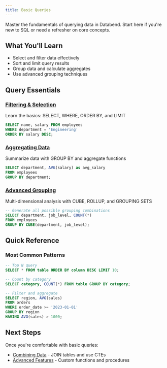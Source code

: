 ```yaml
---
title: Basic Queries
---
```


Master the fundamentals of querying data in Databend. Start here if you're new to SQL or need a refresher on core concepts.

## What You'll Learn

- Select and filter data effectively
- Sort and limit query results  
- Group data and calculate aggregates
- Use advanced grouping techniques

## Query Essentials

### [Filtering & Selection](./filtering-selection.md)
Learn the basics: SELECT, WHERE, ORDER BY, and LIMIT
```sql
SELECT name, salary FROM employees 
WHERE department = 'Engineering' 
ORDER BY salary DESC;
```

### [Aggregating Data](./aggregating-data.md)  
Summarize data with GROUP BY and aggregate functions
```sql
SELECT department, AVG(salary) as avg_salary
FROM employees 
GROUP BY department;
```

### [Advanced Grouping](./groupby/index.md)
Multi-dimensional analysis with CUBE, ROLLUP, and GROUPING SETS
```sql
-- Generate all possible grouping combinations
SELECT department, job_level, COUNT(*)
FROM employees 
GROUP BY CUBE(department, job_level);
```

## Quick Reference

### Most Common Patterns
```sql
-- Top N query
SELECT * FROM table ORDER BY column DESC LIMIT 10;

-- Count by category  
SELECT category, COUNT(*) FROM table GROUP BY category;

-- Filter and aggregate
SELECT region, AVG(sales) 
FROM orders 
WHERE order_date >= '2023-01-01'
GROUP BY region
HAVING AVG(sales) > 1000;
```

## Next Steps

Once you're comfortable with basic queries:
- [Combining Data](../01-combining-data/index.md) - JOIN tables and use CTEs
- [Advanced Features](../02-advanced/index.md) - Custom functions and procedures